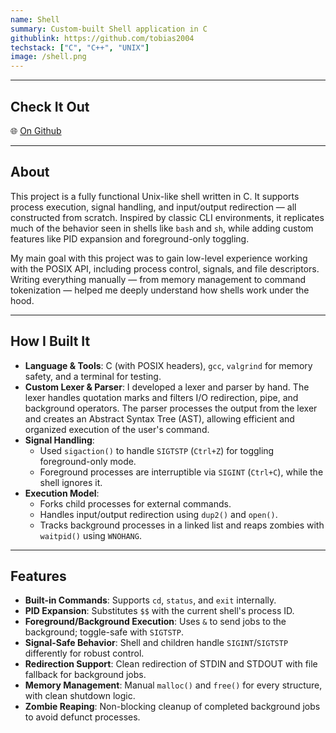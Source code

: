 ```yaml
---
name: Shell
summary: Custom-built Shell application in C
githublink: https://github.com/tobias2004
techstack: ["C", "C++", "UNIX"]
image: /shell.png
---
```


---

## Check It Out
🌐 [On Github](www.github.com/tobias2004)

---

## About

This project is a fully functional Unix-like shell written in C. It supports process execution, signal handling, and input/output redirection — all constructed from scratch. Inspired by classic CLI environments, it replicates much of the behavior seen in shells like `bash` and `sh`, while adding custom features like PID expansion and foreground-only toggling.

My main goal with this project was to gain low-level experience working with the POSIX API, including process control, signals, and file descriptors. Writing everything manually — from memory management to command tokenization — helped me deeply understand how shells work under the hood.

---

## How I Built It

- **Language & Tools**: C (with POSIX headers), `gcc`, `valgrind` for memory safety, and a terminal for testing.
- **Custom Lexer & Parser**: I developed a lexer and parser by hand. The lexer handles quotation marks and filters I/O redirection, pipe, and background operators. The parser processes the output from the lexer and creates an Abstract Syntax Tree (AST), allowing efficient and organized execution of the user's command.
- **Signal Handling**:
  - Used `sigaction()` to handle `SIGTSTP` (`Ctrl+Z`) for toggling foreground-only mode.
  - Foreground processes are interruptible via `SIGINT` (`Ctrl+C`), while the shell ignores it.
- **Execution Model**:
  - Forks child processes for external commands.
  - Handles input/output redirection using `dup2()` and `open()`.
  - Tracks background processes in a linked list and reaps zombies with `waitpid()` using `WNOHANG`.

---

## Features

- **Built-in Commands**: Supports `cd`, `status`, and `exit` internally.
- **PID Expansion**: Substitutes `$$` with the current shell's process ID.
- **Foreground/Background Execution**: Uses `&` to send jobs to the background; toggle-safe with `SIGTSTP`.
- **Signal-Safe Behavior**: Shell and children handle `SIGINT`/`SIGTSTP` differently for robust control.
- **Redirection Support**: Clean redirection of STDIN and STDOUT with file fallback for background jobs.
- **Memory Management**: Manual `malloc()` and `free()` for every structure, with clean shutdown logic.
- **Zombie Reaping**: Non-blocking cleanup of completed background jobs to avoid defunct processes.
